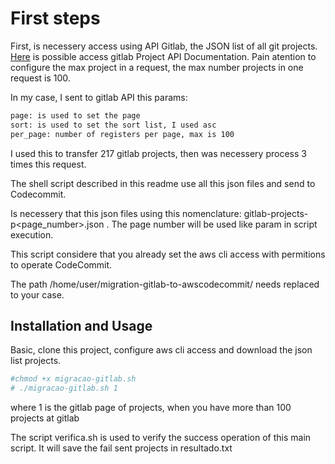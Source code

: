 # First steps

First, is necessery access using API Gitlab, the JSON list of all git projects. [Here](https://docs.gitlab.com/ee/api/projects.html) is possible access gitlab Project API Documentation. Pain atention to configure the max project in a request, the max number projects in one request is 100.

In my case, I sent to gitlab API this params:

```bash
page: is used to set the page 
sort: is used to set the sort list, I used asc
per_page: number of registers per page, max is 100
```

I used this to transfer 217 gitlab projects, then was necessery process 3 times this request.

The shell script described in this readme use all this json files and send to Codecommit.

Is necessery that this json files using this nomenclature: gitlab-projects-p<page_number>.json . The page number will be used like param in script execution.

This script considere that you already set the aws cli access with permitions to operate CodeCommit.

The path /home/user/migration-gitlab-to-awscodecommit/ needs replaced to your case.

## Installation and Usage

Basic, clone this project, configure aws cli access and download the json list projects.

```bash
#chmod +x migracao-gitlab.sh
# ./migracao-gitlab.sh 1
```
where 1 is the gitlab page of projects, when you have more than 100 projects at gitlab

The script verifica.sh is used to verify the success operation of this main script. It will save the fail sent projects in resultado.txt
